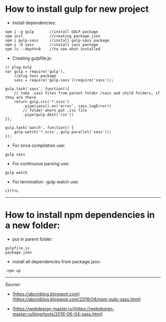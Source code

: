 # How to install gulp for new project

- Install dependencies:

```
npm i -g gulp       //install GULP package
npm init            //creating package.json
npm i gulp-sass     //install gulp-sass package
npm i -D sass       //install sass package
npm ls --depth=0    //to see what installed
```

- Creating gulpfile.js:

```
// plug Gulp
var gulp = require('gulp'),
    //plug Sass package         
	sass = require('gulp-sass')(require('sass')); 

gulp.task('sass', function(){
    // take .sass files from parent folder /sass and child folders, if they are there
	return gulp.src('*.scss')       
        .pipe(sass().on('error', sass.logError))
        // folder where put .css file
		.pipe(gulp.dest('css'))     
});

gulp.task('watch', function() {
	gulp.watch('*.scss', gulp.parallel('sass'));
});
```

- For once compilation use:

```
gulp sass
```

- For continuous parsing use:

```
gulp watch
```

- For termination -gulp watch use:

```
ctrl+c
```

---

# How to install npm dependencies in a new folder:

- put in parent folder: 
```
gulpfile.js
package.json
```
- install all dependencies from package.json:
```
-npm up
```
---

_Sourse:_

* [https://abcinblog.blogspot.com](https://abcinblog.blogspot.com/2018/04/npm-gulp-sass.html)

* [https://webdesign-master.ru](https://webdesign-master.ru/blog/tools/2016-06-04-sass.html)
